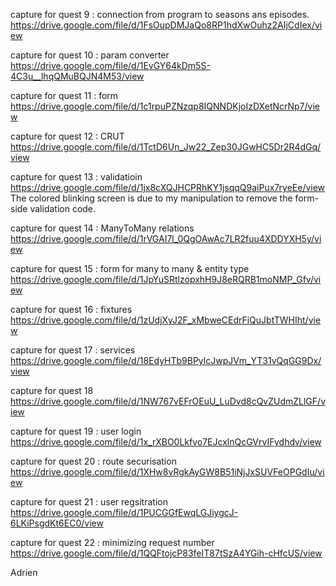capture for quest 9 : connection from program to seasons ans episodes.
https://drive.google.com/file/d/1FsOupDMJaQo8RP1hdXwOuhz2AIjCdIex/view

capture for quest 10 : param converter
https://drive.google.com/file/d/1EvGY64kDm5S-4C3u__lhqQMuBQJN4M53/view

capture for quest 11 : form
https://drive.google.com/file/d/1c1rpuPZNzqp8IQNNDKjoIzDXetNcrNp7/view

capture for quest 12 : CRUT
https://drive.google.com/file/d/1TctD6Un_Jw22_Zep30JGwHC5Dr2R4dGq/view

capture for quest 13 : validatioin
https://drive.google.com/file/d/1jx8cXQJHCPRhKY1jsqqQ9aiPux7ryeEe/view
The colored blinking screen is due to my manipulation to remove the form-side validation code.

capture for quest 14 : ManyToMany relations
https://drive.google.com/file/d/1rVGAI7l_0QgOAwAc7LR2fuu4XDDYXH5y/view

capture for quest 15 : form for many to many & entity type
https://drive.google.com/file/d/1JpYuSRtlzopxhH9J8eRQRB1moNMP_Gfv/view

capture for quest 16 : fixtures
https://drive.google.com/file/d/1zUdjXyJ2F_xMbweCEdrFiQuJbtTWHIht/view

capture for quest 17 : services
https://drive.google.com/file/d/18EdyHTb9BPylcJwpJVm_YT31vQqGG9Dx/view

capture for quest 18
https://drive.google.com/file/d/1NW767vEFrOEuU_LuDvd8cQvZUdmZLlGF/view

capture for quest 19 : user login
https://drive.google.com/file/d/1x_rXBO0Lkfvo7EJcxlnQcGVrvIFydhdv/view

capture for quest 20 : route securisation
https://drive.google.com/file/d/1XHw8vRgkAyGW8B51iNjJxSUVFeOPGdIu/view

capture for quest 21 : user regsitration
https://drive.google.com/file/d/1PUCGGfEwqLGJiygcJ-6LKiPsgdKt6EC0/view

capture for quest 22 : minimizing request number
https://drive.google.com/file/d/1QQFtojcP83feIT87tSzA4YGih-cHfcUS/view

Adrien

